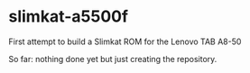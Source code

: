 slimkat-a5500f
==============

First attempt to build a Slimkat ROM for the Lenovo TAB A8-50

So far: nothing done yet but just creating the repository.
